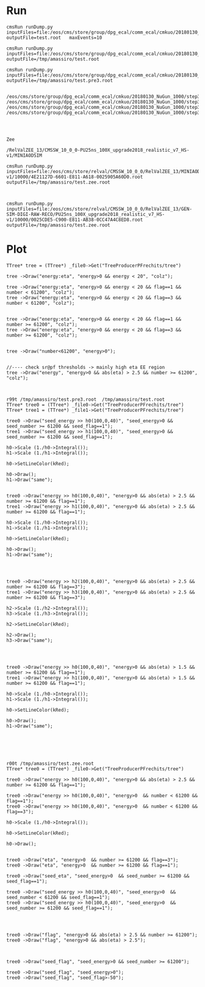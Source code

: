 Run
====

    cmsRun runDump.py  inputFiles=file:/eos/cms/store/group/dpg_ecal/comm_ecal/cmkuo/20180130_NuGun_1000/step3_RAW2DIGI_L1Reco_RECO_RECOSIM_1000_new.root   outputFile=test.root   maxEvents=10

    cmsRun runDump.py  inputFiles=file:/eos/cms/store/group/dpg_ecal/comm_ecal/cmkuo/20180130_NuGun_1000/step3_RAW2DIGI_L1Reco_RECO_RECOSIM_1000_new.root   outputFile=/tmp/amassiro/test.root

    cmsRun runDump.py  inputFiles=file:/eos/cms/store/group/dpg_ecal/comm_ecal/cmkuo/20180130_NuGun_1000/step3_RAW2DIGI_L1Reco_RECO_RECOSIM_1000pre3_new.root   outputFile=/tmp/amassiro/test.pre3.root

    
    /eos/cms/store/group/dpg_ecal/comm_ecal/cmkuo/20180130_NuGun_1000/step3_RAW2DIGI_L1Reco_RECO_RECOSIM_1000_new.root
    /eos/cms/store/group/dpg_ecal/comm_ecal/cmkuo/20180130_NuGun_1000/step3_RAW2DIGI_L1Reco_RECO_RECOSIM_1000_org.root
    /eos/cms/store/group/dpg_ecal/comm_ecal/cmkuo/20180130_NuGun_1000/step3_RAW2DIGI_L1Reco_RECO_RECOSIM_1000pre3_new.root
    /eos/cms/store/group/dpg_ecal/comm_ecal/cmkuo/20180130_NuGun_1000/step3_RAW2DIGI_L1Reco_RECO_RECOSIM_1000pre3_org.root

    
    
    
    Zee
    
    /RelValZEE_13/CMSSW_10_0_0-PU25ns_100X_upgrade2018_realistic_v7_HS-v1/MINIAODSIM
    
    cmsRun runDump.py  inputFiles=file:/eos/cms/store/relval/CMSSW_10_0_0/RelValZEE_13/MINIAODSIM/PU25ns_100X_upgrade2018_realistic_v7_HS-v1/10000/4E21127D-6601-E811-A618-0025905A60D0.root   outputFile=/tmp/amassiro/test.zee.root

    
    
    cmsRun runDump.py  inputFiles=file:/eos/cms/store/relval/CMSSW_10_0_0/RelValZEE_13/GEN-SIM-DIGI-RAW-RECO/PU25ns_100X_upgrade2018_realistic_v7_HS-v1/10000/0025CDE5-C900-E811-AB38-0CC47A4C8ED8.root     outputFile=/tmp/amassiro/test.zee.root

    
    
    
    
    
Plot
====

    TTree* tree = (TTree*) _file0->Get("TreeProducerPFrechits/tree")
 
    tree ->Draw("energy:eta", "energy>0 && energy < 20", "colz");
    
    tree ->Draw("energy:eta", "energy>0 && energy < 20 && flag==1 && number < 61200", "colz");
    tree ->Draw("energy:eta", "energy>0 && energy < 20 && flag==3 && number < 61200", "colz");

    
    tree ->Draw("energy:eta", "energy>0 && energy < 20 && flag==1 && number >= 61200", "colz");
    tree ->Draw("energy:eta", "energy>0 && energy < 20 && flag==3 && number >= 61200", "colz");

    
    tree ->Draw("number<61200", "energy>0");

    
    //---- check sr@pf thresholds -> mainly high eta EE region
    tree ->Draw("energy", "energy>0 && abs(eta) > 2.5 && number >= 61200", "colz");

    
    
    r99t /tmp/amassiro/test.pre3.root  /tmp/amassiro/test.root
    TTree* tree0 = (TTree*) _file0->Get("TreeProducerPFrechits/tree")
    TTree* tree1 = (TTree*) _file1->Get("TreeProducerPFrechits/tree")

    tree0 ->Draw("seed_energy >> h0(100,0,40)", "seed_energy>0 && seed_number >= 61200 && seed_flag==1");
    tree1 ->Draw("seed_energy >> h1(100,0,40)", "seed_energy>0 && seed_number >= 61200 && seed_flag==1");

    h0->Scale (1./h0->Integral());
    h1->Scale (1./h1->Integral());
    
    h0->SetLineColor(kRed);
    
    h0->Draw();
    h1->Draw("same");
    

    tree0 ->Draw("energy >> h0(100,0,40)", "energy>0 && abs(eta) > 2.5 && number >= 61200 && flag==1");
    tree1 ->Draw("energy >> h1(100,0,40)", "energy>0 && abs(eta) > 2.5 && number >= 61200 && flag==1");

    h0->Scale (1./h0->Integral());
    h1->Scale (1./h1->Integral());
    
    h0->SetLineColor(kRed);
    
    h0->Draw();
    h1->Draw("same");
    

    
    
    tree0 ->Draw("energy >> h2(100,0,40)", "energy>0 && abs(eta) > 2.5 && number >= 61200 && flag==3");
    tree1 ->Draw("energy >> h3(100,0,40)", "energy>0 && abs(eta) > 2.5 && number >= 61200 && flag==3");

    h2->Scale (1./h2->Integral());
    h3->Scale (1./h3->Integral());
    
    h2->SetLineColor(kRed);
    
    h2->Draw();
    h3->Draw("same");
 
 

 
    tree0 ->Draw("energy >> h0(100,0,40)", "energy>0 && abs(eta) > 1.5 && number >= 61200 && flag==1");
    tree1 ->Draw("energy >> h1(100,0,40)", "energy>0 && abs(eta) > 1.5 && number >= 61200 && flag==1");

    h0->Scale (1./h0->Integral());
    h1->Scale (1./h1->Integral());
    
    h0->SetLineColor(kRed);
    
    h0->Draw();
    h1->Draw("same");
    

    
    
 
 
    r00t /tmp/amassiro/test.zee.root
    TTree* tree0 = (TTree*) _file0->Get("TreeProducerPFrechits/tree")
    
    tree0 ->Draw("energy >> h0(100,0,40)", "energy>0 && abs(eta) > 2.5 && number >= 61200 && flag==1");
    
    tree0 ->Draw("energy >> h0(100,0,40)", "energy>0  && number < 61200 && flag==1");
    tree0 ->Draw("energy >> h0(100,0,40)", "energy>0  && number < 61200 && flag==3");
    
    h0->Scale (1./h0->Integral());
    
    h0->SetLineColor(kRed);
    
    h0->Draw();
    
    
    tree0 ->Draw("eta", "energy>0  && number >= 61200 && flag==3");
    tree0 ->Draw("eta", "energy>0  && number >= 61200 && flag==1");

    tree0 ->Draw("seed_eta", "seed_energy>0  && seed_number >= 61200 && seed_flag==1");
    
    tree0 ->Draw("seed_energy >> h0(100,0,40)", "seed_energy>0  && seed_number < 61200 && seed_flag==1");
    tree0 ->Draw("seed_energy >> h0(100,0,40)", "seed_energy>0  && seed_number >= 61200 && seed_flag==1");
 
    
    
    
    tree0 ->Draw("flag", "energy>0 && abs(eta) > 2.5 && number >= 61200");
    tree0 ->Draw("flag", "energy>0 && abs(eta) > 2.5");
    
    
    
    tree0 ->Draw("seed_flag", "seed_energy>0 && seed_number >= 61200");
    
    tree0 ->Draw("seed_flag", "seed_energy>0");
    tree0 ->Draw("seed_flag", "seed_flag>-50");
    
    
    
    
    
    
    
    
    
    
    